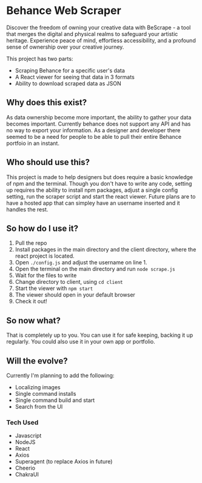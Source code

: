 # Behance Web Scraper

Discover the freedom of owning your creative data with BeScrape - a
tool that merges the digital and physical realms to safeguard your
artistic heritage. Experience peace of mind, effortless accessibility,
and a profound sense of ownership over your creative journey.

This project has two parts:

- Scraping Behance for a specific user's data
- A React viewer for seeing that data in 3 formats
- Ability to download scraped data as JSON

## Why does this exist?

As data ownership become more important, the ability to gather your data becomes important. Currently behance does not support any API and has no way to export your information. As a designer and developer there seemed to be a need for people to be able to pull their entire Behance portfoio in an instant.

## Who should use this?

This project is made to help designers but does require a basic knowledge of npm and the terminal. Though you don't have to write any code, setting up requires the ability to install npm packages, adjust a single config setting, run the scraper script and start the react viewer. Future plans are to have a hosted app that can simpley have an username inserted and it handles the rest.

## So how do I use it?

1. Pull the repo
2. Install packages in the main directory and the client directory, where the react project is located.
3. Open `./config.js` and adjust the username on line 1.
4. Open the terminal on the main directory and run `node scrape.js`
5. Wait for the files to write
6. Change directory to client, using `cd client`
7. Start the viewer with `npm start`
8. The viewer should open in your default browser
9. Check it out!

## So now what?

That is completely up to you. You can use it for safe keeping, backing it up regularly. You could also use it in your own app or portfolio.

## Will the evolve?

Currently I'm planning to add the following:

- Localizing images
- Single command installs
- Single command build and start
- Search from the UI

### Tech Used

- Javascript
- NodeJS
- React
- Axios
- Superagent (to replace Axios in future)
- Cheerio
- ChakraUI
